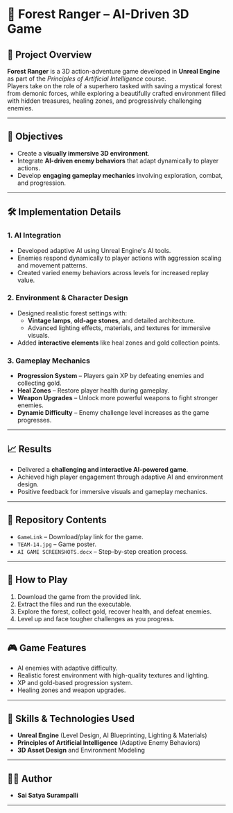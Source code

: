 # 🌲 Forest Ranger – AI-Driven 3D Game

## 📌 Project Overview
**Forest Ranger** is a 3D action-adventure game developed in **Unreal Engine** as part of the *Principles of Artificial Intelligence* course.  
Players take on the role of a superhero tasked with saving a mystical forest from demonic forces, while exploring a beautifully crafted environment filled with hidden treasures, healing zones, and progressively challenging enemies.

---

## 🎯 Objectives
- Create a **visually immersive 3D environment**.
- Integrate **AI-driven enemy behaviors** that adapt dynamically to player actions.
- Develop **engaging gameplay mechanics** involving exploration, combat, and progression.

---

## 🛠️ Implementation Details

### **1. AI Integration**
- Developed adaptive AI using Unreal Engine's AI tools.
- Enemies respond dynamically to player actions with aggression scaling and movement patterns.
- Created varied enemy behaviors across levels for increased replay value.

### **2. Environment & Character Design**
- Designed realistic forest settings with:
  - **Vintage lamps**, **old-age stones**, and detailed architecture.
  - Advanced lighting effects, materials, and textures for immersive visuals.
- Added **interactive elements** like heal zones and gold collection points.

### **3. Gameplay Mechanics**
- **Progression System** – Players gain XP by defeating enemies and collecting gold.
- **Heal Zones** – Restore player health during gameplay.
- **Weapon Upgrades** – Unlock more powerful weapons to fight stronger enemies.
- **Dynamic Difficulty** – Enemy challenge level increases as the game progresses.

---

## 📈 Results
- Delivered a **challenging and interactive AI-powered game**.
- Achieved high player engagement through adaptive AI and environment design.
- Positive feedback for immersive visuals and gameplay mechanics.

---

## 📂 Repository Contents
- `GameLink` – Download/play link for the game.
- `TEAM-14.jpg` – Game poster.
- `AI GAME SCREENSHOTS.docx` – Step-by-step creation process.
---

## 🚀 How to Play
1. Download the game from the provided link.
2. Extract the files and run the executable.
3. Explore the forest, collect gold, recover health, and defeat enemies.
4. Level up and face tougher challenges as you progress.

---

## 🎮 Game Features
- AI enemies with adaptive difficulty.
- Realistic forest environment with high-quality textures and lighting.
- XP and gold-based progression system.
- Healing zones and weapon upgrades.

---

## 🧠 Skills & Technologies Used
- **Unreal Engine** (Level Design, AI Blueprinting, Lighting & Materials)
- **Principles of Artificial Intelligence** (Adaptive Enemy Behaviors)
- **3D Asset Design** and Environment Modeling

---

## 👨‍💻 Author
- **Sai Satya Surampalli**  

---
